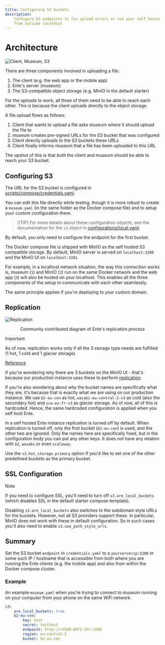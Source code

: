```yaml
---
title: Configuring S3 buckets
description:
    Configure S3 endpoints to fix upload errors or use your self hosted ente
    from outside localhost
---
```


# Architecture

![Client, Museum, S3](/client-museum-s3.png)

There are three components involved in uploading a file:

1.  The client (e.g. the web app or the mobile app)
2.  Ente's server (museum)
3.  The S3-compatible object storage (e.g. MinIO in the default starter)

For the uploads to work, all three of them need to be able to reach each other.
This is because the client uploads directly to the object storage.

A file upload flows as follows:

1.  Client that wants to upload a file asks museum where it should upload the
    file to
2.  museum creates pre-signed URLs for the S3 bucket that was configured
3.  Client directly uploads to the S3 buckets these URLs
4.  Client finally informs museum that a file has been uploaded to this URL

The upshot of this is that _both_ the client and museum should be able to reach
your S3 bucket.

## Configuring S3

The URL for the S3 bucket is configured in
[scripts/compose/credentials.yaml](https://github.com/ente-io/ente/blob/main/server/scripts/compose/credentials.yaml#L10).

You can edit this file directly while testing, though it is more robust to
create a `museum.yaml` (in the same folder as the Docker compose file) and to
setup your custom configuration there.

> [!TIP] For more details about these configuration objects, see the
> documentation for the `s3` object in
> [configurations/local.yaml](https://github.com/ente-io/ente/blob/main/server/configurations/local.yaml).

By default, you only need to configure the endpoint for the first bucket.

The Docker compose file is shipped with MinIO as the self hosted S3 compatible
storage. By default, MinIO server is served on `localhost:3200` and the MinIO UI
on `localhost:3201`.

For example, in a localhost network situation, the way this connection works is,
museum (`1`) and MinIO (`2`) run on the same Docker network and the web app
(`3`) will also be hosted on your localhost. This enables all the three
components of the setup to communicate with each other seamlessly.

The same principle applies if you're deploying to your custom domain.

## Replication

![Replication](/replication.png)

<p align="center">Community contributed diagram of Ente's replication process</p>

> [!IMPORTANT]
>
> As of now, replication works only if all the 3 storage type needs are
> fulfilled (1 hot, 1 cold and 1 glacier storage).
>
> [Reference](https://github.com/ente-io/ente/discussions/3167#discussioncomment-10585970)

If you're wondering why there are 3 buckets on the MinIO UI - that's because our
production instance uses these to perform
[replication](https://ente.io/reliability/).

If you're also wondering about why the bucket names are specifically what they
are, it's because that is exactly what we are using on our production instance.
We use `b2-eu-cen` as hot, `wasabi-eu-central-2-v3` as cold (also the secondary
hot) and `scw-eu-fr-v3` as glacier storage. As of now, all of this is hardcoded.
Hence, the same hardcoded configuration is applied when you self host Ente.

In a self hosted Ente instance replication is turned off by default. When
replication is turned off, only the first bucket (`b2-eu-cen`) is used, and the
other two are ignored. Only the names here are specifically fixed, but in the
configuration body you can put any other keys. It does not have any relation
with `b2`, `wasabi` or even `scaleway`.

Use the `s3.hot_storage.primary` option if you'd like to set one of the other
predefined buckets as the primary bucket.

## SSL Configuration

> [!NOTE]
>
> If you need to configure SSL, you'll need to turn off `s3.are_local_buckets`
> (which disables SSL in the default starter compose template).

Disabling `s3.are_local_buckets` also switches to the subdomain style URLs for
the buckets. However, not all S3 providers support these. In particular, MinIO
does not work with these in default configuration. So in such cases you'll also
need to enable `s3.use_path_style_urls`.

## Summary

Set the S3 bucket `endpoint` in `credentials.yaml` to a `yourserverip:3200` or
some such IP / hostname that is accessible from both where you are running the
Ente clients (e.g. the mobile app) and also from within the Docker compose
cluster.

### Example

An example `museum.yaml` when you're trying to connect to museum running on your
computer from your phone on the same WiFi network:

```yaml
s3:
    are_local_buckets: true
    b2-eu-cen:
        key: test
        secret: testtest
        endpoint: http://<YOUR-WIFI-IP>:3200
        region: eu-central-2
        bucket: b2-eu-cen
```
